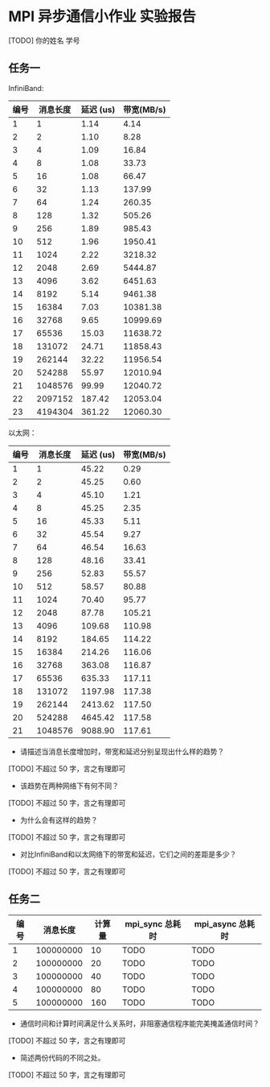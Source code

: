 # MPI 异步通信小作业 实验报告 

[TODO] 你的姓名 学号

## 任务一

InfiniBand:


| 编号 | 消息长度 | 延迟 (us) | 带宽(MB/s) |
| ---- | -------- | ------ | ------ |
| 1    | 1        | 1.14   | 4.14   |
| 2    | 2        | 1.10   | 8.28   |
| 3    | 4        | 1.09   | 16.84  |
| 4    | 8        | 1.08   | 33.73  |
| 5    | 16       | 1.08   | 66.47  |
| 6    | 32       | 1.13   | 137.99 |
| 7    | 64       | 1.24   | 260.35 |
| 8    | 128      | 1.32   | 505.26 |
| 9    | 256      | 1.89   | 985.43 |
| 10   | 512      | 1.96   | 1950.41|
| 11   | 1024     | 2.22   | 3218.32|
| 12   | 2048     | 2.69   | 5444.87|
| 13   | 4096     | 3.62   | 6451.63|
| 14   | 8192     | 5.14   | 9461.38|
| 15   | 16384    | 7.03   | 10381.38|
| 16   | 32768    | 9.65   | 10999.69|
| 17   | 65536    | 15.03  | 11638.72|
| 18   | 131072   | 24.71  | 11858.43|
| 19   | 262144   | 32.22  | 11956.54|
| 20   | 524288   | 55.97  | 12010.94|
| 21   | 1048576  | 99.99  | 12040.72|
| 22   | 2097152  | 187.42 | 12053.04|
| 23   | 4194304  | 361.22 | 12060.30|

以太网：


| 编号 | 消息长度 | 延迟 (us) | 带宽(MB/s) |
| ---- | -------- | ------ | ------ |
| 1    | 1        | 45.22  | 0.29   |
| 2    | 2        | 45.25  | 0.60   |
| 3    | 4        | 45.10  | 1.21   |
| 4    | 8        | 45.25  | 2.35   |
| 5    | 16       | 45.33  | 5.11   |
| 6    | 32       | 45.54  | 9.27   |
| 7    | 64       | 46.54  | 16.63  |
| 8    | 128      | 48.16  | 33.41  |
| 9    | 256      | 52.83  | 55.57  |
| 10   | 512      | 58.57  | 80.88  |
| 11   | 1024     | 70.40  | 95.77  |
| 12   | 2048     | 87.78  | 105.21 |
| 13   | 4096     | 109.68 | 110.98 |
| 14   | 8192     | 184.65 | 114.22 |
| 15   | 16384    | 214.26 | 116.06 |
| 16   | 32768    | 363.08 | 116.87 |
| 17   | 65536    | 635.33 | 117.11 |
| 18   | 131072   | 1197.98| 117.38 |
| 19   | 262144   | 2413.62| 117.50 |
| 20   | 524288   | 4645.42| 117.58 |
| 21   | 1048576  | 9088.90| 117.61 |


- 请描述当消息长度增加时，带宽和延迟分别呈现出什么样的趋势？

[TODO] 不超过 50 字，言之有理即可

- 该趋势在两种网络下有何不同？

[TODO] 不超过 50 字，言之有理即可

- 为什么会有这样的趋势？

[TODO] 不超过 50 字，言之有理即可

- 对比InfiniBand和以太网络下的带宽和延迟，它们之间的差距是多少？

[TODO] 不超过 50 字，言之有理即可

## 任务二

| 编号 | 消息长度  | 计算量 | mpi_sync 总耗时 | mpi_async  总耗时 |
| ---- | --------- | ------ | --------------- | ----------------- |
| 1    | 100000000 | 10     | TODO            | TODO              |
| 2    | 100000000 | 20     | TODO            | TODO              |
| 3    | 100000000 | 40     | TODO            | TODO              |
| 4    | 100000000 | 80     | TODO            | TODO              |
| 5    | 100000000 | 160    | TODO            | TODO              |

- 通信时间和计算时间满足什么关系时，非阻塞通信程序能完美掩盖通信时间？

[TODO] 不超过 50 字，言之有理即可

- 简述两份代码的不同之处。

[TODO] 不超过 50 字，言之有理即可

